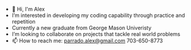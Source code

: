 - 👋 Hi, I'm Alex
- I’m interested in developing my coding capability through practice and repetition 
- Currently a new graduate from George Mason Univeristy
- I’m looking to collaborate on projects that tackle real world problems
- 📫 How to reach me: parrado.alex@gmail.com 703-650-8773
